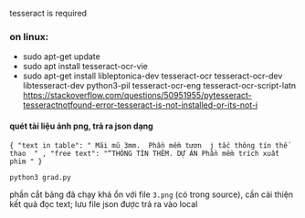 tesseract is required  
### on linux:  
- sudo apt-get update  
- sudo apt install tesseract-ocr-vie  
- sudo apt-get install libleptonica-dev tesseract-ocr tesseract-ocr-dev libtesseract-dev python3-pil tesseract-ocr-eng tesseract-ocr-script-latn  
https://stackoverflow.com/questions/50951955/pytesseract-tesseractnotfound-error-tesseract-is-not-installed-or-its-not-i

#### quét tài liệu ảnh png, trả ra json dạng  
`{
"text in table": " Mãi mũ 3mm.  Phần mềm tươn  j tắc thông tín thế thao  " ,
"free text": "“THÒNG TÍN THÊM. DỰ ÁN Phần mềm trích xuất phim "
} `  

    python3 grad.py   

phần cắt bảng đã chạy khá ổn với file `3.png` (có trong source), cần cải thiện kết quả đọc text; lưu file json được trả ra vào local
